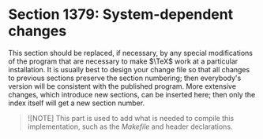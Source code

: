 # Section 1379: System-dependent changes

This section should be replaced, if necessary, by any special modifications of the program that are necessary to make $\TeX$ work at a particular installation.
It is usually best to design your change file so that all changes to previous sections preserve the section numbering; then everybody's version will be consistent with the published program.
More extensive changes, which introduce new sections, can be inserted here; then only the index itself will get a new section number.

> ![NOTE]
> This part is used to add what is needed to compile this implementation, such as the *Makefile* and header declarations.
